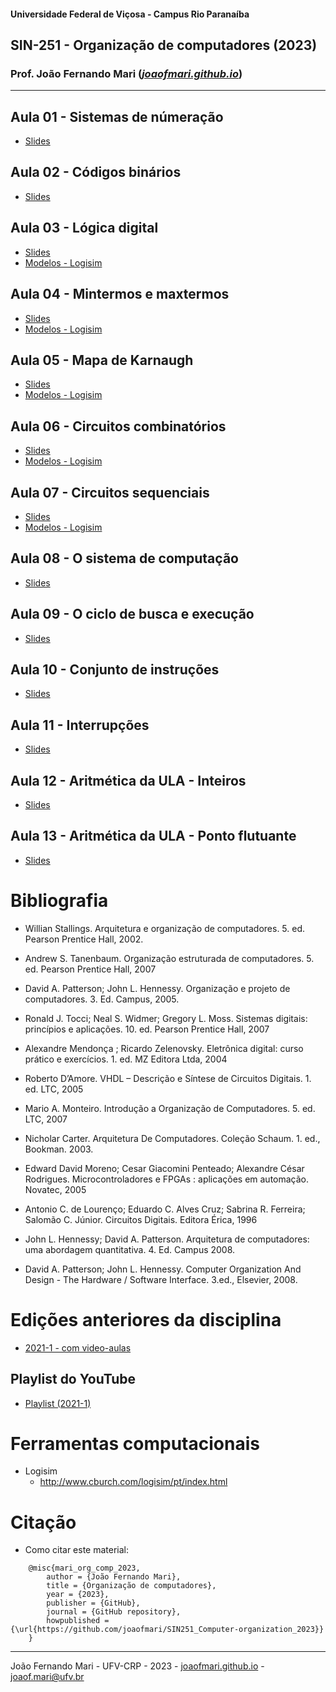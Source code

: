 #### Universidade Federal de Viçosa - Campus Rio Paranaíba
## SIN-251 - Organização de computadores (2023)


### Prof. João Fernando Mari ([*joaofmari.github.io*](https://joaofmari.github.io/))
---

## Aula 01 - Sistemas de númeração
* [Slides](/slides/Aula01.SistemasDeNumeracao.(2023-1).pdf)

## Aula 02 - Códigos binários
* [Slides](/slides/Aula02.CodigosBinarios.(2023-1).pdf)

## Aula 03 - Lógica digital
* [Slides](/slides/Aula03.LógicaDigital.(2023-1).pdf)
* [Modelos - Logisim](/logisim/Aula%2003.zip)

## Aula 04 - Mintermos e maxtermos
* [Slides](/slides/Aula04.MintermosEMaxtermos.(2023-1).pdf)
* [Modelos - Logisim](/logisim/Aula%2004.zip)

## Aula 05 - Mapa de Karnaugh
* [Slides](/slides/Aula05.MapaDeKarnaugh.(2023-1).pdf)
* [Modelos - Logisim](/logisim/Aula%2005.zip)

## Aula 06 - Circuitos combinatórios
* [Slides](/slides/Aula06.CircuitosCombinatorios.(2023-1).pdf)
* [Modelos - Logisim](/logisim/Aula%2006.zip)

## Aula 07 - Circuitos sequenciais
* [Slides](/slides/Aula07.CircuitosSequenciais.(2023-1).pdf)
* [Modelos - Logisim](/logisim/Aula%2007.zip)

## Aula 08 - O sistema de computação
* [Slides](/slides/Aula08.OSistemaDeComputacao.(2023-1).pdf)

## Aula 09 - O ciclo de busca e execução
* [Slides](/slides/Aula09.OCicloDeBuscaEExecucao.(2023-1).pdf)

## Aula 10 - Conjunto de instruções
* [Slides](/slides/Aula10.ConjuntoDeInstrucoes.(2023-1).pdf)

## Aula 11 - Interrupções
* [Slides](/slides/Aula11.Interrupcoes.(2023-1).pdf)

## Aula 12 - Aritmética da ULA - Inteiros
* [Slides](/slides/Aula12.AritméticaULA.(2023-1).pdf)

## Aula 13 - Aritmética da ULA - Ponto flutuante
* [Slides](/slides/Aula13.AritméticaULA.PontoFlutuante.(2023-1).pdf)



# Bibliografia

* Willian Stallings. Arquitetura e organização de computadores. 5. ed. Pearson Prentice Hall, 2002.

* Andrew S. Tanenbaum. Organização estruturada de computadores. 5. ed. Pearson Prentice Hall, 2007

* David A. Patterson; John L. Hennessy. Organização e projeto de computadores. 3. Ed. Campus, 2005.

* Ronald J. Tocci; Neal S. Widmer; Gregory L. Moss. Sistemas digitais: princípios e aplicações. 10. ed. Pearson Prentice Hall, 2007

* Alexandre Mendonça ; Ricardo Zelenovsky. Eletrônica digital: curso prático e exercícios. 1. ed. MZ Editora Ltda, 2004

* Roberto D’Amore. VHDL – Descrição e Síntese de Circuitos Digitais. 1. ed. LTC, 2005

* Mario A. Monteiro. Introdução a Organização de Computadores. 5. ed. LTC, 2007

* Nicholar Carter. Arquitetura De Computadores. Coleção Schaum. 1. ed., Bookman. 2003.

* Edward David Moreno; Cesar Giacomini Penteado; Alexandre César Rodrigues. Microcontroladores e FPGAs : aplicações em automação. Novatec, 2005

* Antonio C. de Lourenço; Eduardo C. Alves Cruz; Sabrina R. Ferreira; Salomão C. Júnior. Circuitos Digitais. Editora Érica, 1996

* John L. Hennessy; David A. Patterson. Arquitetura de computadores: uma abordagem quantitativa. 4. Ed. Campus 2008.

* David A. Patterson; John L. Hennessy. Computer Organization And Design - The Hardware / Software Interface. 3.ed., Elsevier, 2008.


# Edições anteriores da disciplina

* [2021-1 - com video-aulas](https://github.com/joaofmari/SIN251_Organizacao-de-computadores_2021-1)

## Playlist do YouTube

* [Playlist (2021-1)](https://youtube.com/playlist?list=PLEHVJtOR8iA26RBSmXmcJY4shV5wy0QKE)


# Ferramentas computacionais

* Logisim
    * http://www.cburch.com/logisim/pt/index.html


# Citação

* Como citar este material:

```
    @misc{mari_org_comp_2023,
        author = {João Fernando Mari},
        title = {Organização de computadores},
        year = {2023},
        publisher = {GitHub},
        journal = {GitHub repository},
        howpublished = {\url{https://github.com/joaofmari/SIN251_Computer-organization_2023}}
    }
```

---
João Fernando Mari - UFV-CRP - 2023 - [joaofmari.github.io](joaofmari.github.io) - joaof.mari@ufv.br